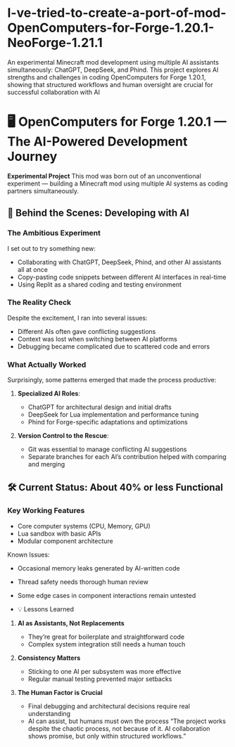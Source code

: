 # I-ve-tried-to-create-a-port-of-mod-OpenComputers-for-Forge-1.20.1-NeoForge-1.21.1
An experimental Minecraft mod development using multiple AI assistants simultaneously: ChatGPT, DeepSeek, and Phind. This project explores AI strengths and challenges in coding OpenComputers for Forge 1.20.1, showing that structured workflows and human oversight are crucial for successful collaboration with AI

# 🖥️ OpenComputers for Forge 1.20.1 — The AI-Powered Development Journey

**Experimental Project**
This mod was born out of an unconventional experiment — building a Minecraft mod using multiple AI systems as coding partners simultaneously.

## 🧠 Behind the Scenes: Developing with AI
### The Ambitious Experiment

I set out to try something new:

* Collaborating with ChatGPT, DeepSeek, Phind, and other AI assistants all at once
* Copy-pasting code snippets between different AI interfaces in real-time
* Using Replit as a shared coding and testing environment

### The Reality Check

Despite the excitement, I ran into several issues:

* Different AIs often gave conflicting suggestions
* Context was lost when switching between AI platforms
* Debugging became complicated due to scattered code and errors

### What Actually Worked

Surprisingly, some patterns emerged that made the process productive:

1. **Specialized AI Roles**:

   * ChatGPT for architectural design and initial drafts
   * DeepSeek for Lua implementation and performance tuning
   * Phind for Forge-specific adaptations and optimizations
     
2. **Version Control to the Rescue**:

   * Git was essential to manage conflicting AI suggestions
   * Separate branches for each AI’s contribution helped with comparing and merging
## 🛠️ Current Status: About 40% or less Functional
### Key Working Features

* Core computer systems (CPU, Memory, GPU)
* Lua sandbox with basic APIs
* Modular component architecture

Known Issues:

* Occasional memory leaks generated by AI-written code
* Thread safety needs thorough human review
* Some edge cases in component interactions remain untested

* 💡 Lessons Learned

1. **AI as Assistants, Not Replacements**

   * They’re great for boilerplate and straightforward code
   * Complex system integration still needs a human touch

2. **Consistency Matters**

   * Sticking to one AI per subsystem was more effective
   * Regular manual testing prevented major setbacks

3. **The Human Factor is Crucial**

   * Final debugging and architectural decisions require real understanding
   * AI can assist, but humans must own the process
“The project works despite the chaotic process, not because of it. AI collaboration shows promise, but only within structured workflows.”
